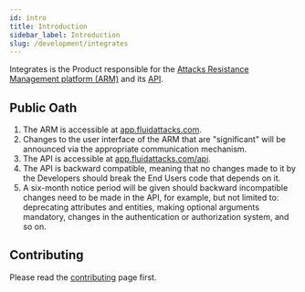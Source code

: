 ```yaml
---
id: intro
title: Introduction
sidebar_label: Introduction
slug: /development/integrates
---
```


Integrates is the Product responsible
for the [Attacks Resistance Management platform (ARM)](/machine/web/arm)
and its [API](/machine/api).

## Public Oath

1. The ARM is accessible at
   [app.fluidattacks.com](https://app.fluidattacks.com).
1. Changes to the user interface of the ARM
   that are "significant"
   will be announced
   via the appropriate communication mechanism.
1. The API is accessible at
   [app.fluidattacks.com/api](https://app.fluidattacks.com).
1. The API is backward compatible,
   meaning that no changes made to it by the Developers
   should break the End Users code that depends on it.
1. A six-month notice period will be given
   should backward incompatible changes need to be made in the API,
   for example, but not limited to:
   deprecating attributes and entities,
   making optional arguments mandatory,
   changes in the authentication or authorization system,
   and so on.

## Contributing

Please read the
[contributing](/development/contributing) page first.
